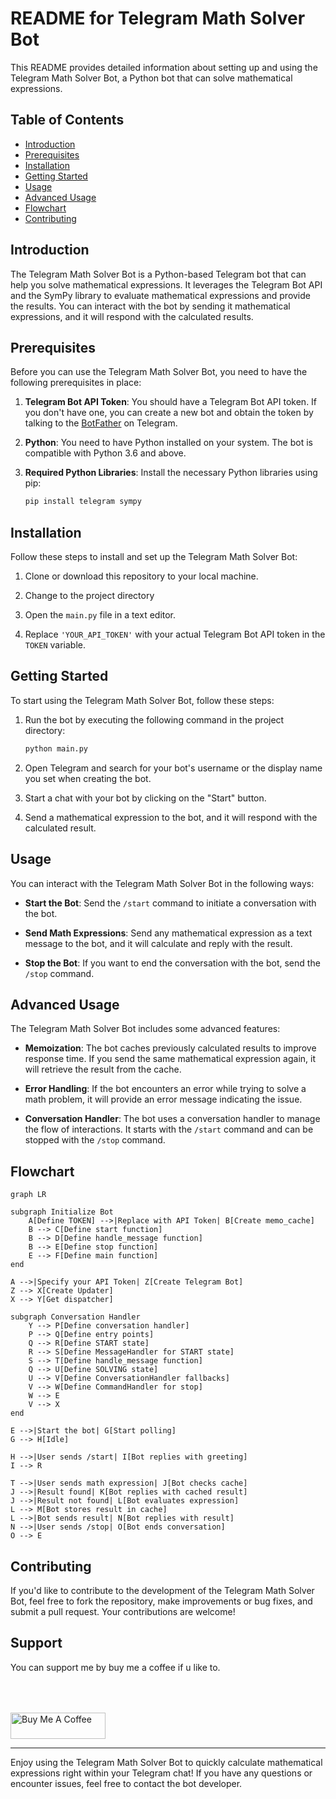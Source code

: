 # README for Telegram Math Solver Bot

This README provides detailed information about setting up and using the Telegram Math Solver Bot, a Python bot that can solve mathematical expressions.

## Table of Contents

- [Introduction](#introduction)
- [Prerequisites](#prerequisites)
- [Installation](#installation)
- [Getting Started](#getting-started)
- [Usage](#usage)
- [Advanced Usage](#advanced-usage)
- [Flowchart](#flowchart)
- [Contributing](#contributing)

## Introduction

The Telegram Math Solver Bot is a Python-based Telegram bot that can help you solve mathematical expressions. It leverages the Telegram Bot API and the SymPy library to evaluate mathematical expressions and provide the results. You can interact with the bot by sending it mathematical expressions, and it will respond with the calculated results.

## Prerequisites

Before you can use the Telegram Math Solver Bot, you need to have the following prerequisites in place:

1. **Telegram Bot API Token**: You should have a Telegram Bot API token. If you don't have one, you can create a new bot and obtain the token by talking to the [BotFather](https://core.telegram.org/bots#botfather) on Telegram.

2. **Python**: You need to have Python installed on your system. The bot is compatible with Python 3.6 and above.

3. **Required Python Libraries**: Install the necessary Python libraries using pip:

   ```bash
   pip install telegram sympy
   ```

## Installation

Follow these steps to install and set up the Telegram Math Solver Bot:

1. Clone or download this repository to your local machine.

2. Change to the project directory

3. Open the `main.py` file in a text editor.

4. Replace `'YOUR_API_TOKEN'` with your actual Telegram Bot API token in the `TOKEN` variable.

## Getting Started

To start using the Telegram Math Solver Bot, follow these steps:

1. Run the bot by executing the following command in the project directory:

   ```bash
   python main.py
   ```

2. Open Telegram and search for your bot's username or the display name you set when creating the bot.

3. Start a chat with your bot by clicking on the "Start" button.

4. Send a mathematical expression to the bot, and it will respond with the calculated result.

## Usage

You can interact with the Telegram Math Solver Bot in the following ways:

- **Start the Bot**: Send the `/start` command to initiate a conversation with the bot.

- **Send Math Expressions**: Send any mathematical expression as a text message to the bot, and it will calculate and reply with the result.

- **Stop the Bot**: If you want to end the conversation with the bot, send the `/stop` command.

## Advanced Usage

The Telegram Math Solver Bot includes some advanced features:

- **Memoization**: The bot caches previously calculated results to improve response time. If you send the same mathematical expression again, it will retrieve the result from the cache.

- **Error Handling**: If the bot encounters an error while trying to solve a math problem, it will provide an error message indicating the issue.

- **Conversation Handler**: The bot uses a conversation handler to manage the flow of interactions. It starts with the `/start` command and can be stopped with the `/stop` command.

## Flowchart

```mermaid
graph LR

subgraph Initialize Bot
    A[Define TOKEN] -->|Replace with API Token| B[Create memo_cache]
    B --> C[Define start function]
    B --> D[Define handle_message function]
    B --> E[Define stop function]
    E --> F[Define main function]
end

A -->|Specify your API Token| Z[Create Telegram Bot]
Z --> X[Create Updater]
X --> Y[Get dispatcher]

subgraph Conversation Handler
    Y --> P[Define conversation handler]
    P --> Q[Define entry points]
    Q --> R[Define START state]
    R --> S[Define MessageHandler for START state]
    S --> T[Define handle_message function]
    Q --> U[Define SOLVING state]
    U --> V[Define ConversationHandler fallbacks]
    V --> W[Define CommandHandler for stop]
    W --> E
    V --> X
end

E -->|Start the bot| G[Start polling]
G --> H[Idle]

H -->|User sends /start| I[Bot replies with greeting]
I --> R

T -->|User sends math expression| J[Bot checks cache]
J -->|Result found| K[Bot replies with cached result]
J -->|Result not found| L[Bot evaluates expression]
L --> M[Bot stores result in cache]
L -->|Bot sends result| N[Bot replies with result]
N -->|User sends /stop| O[Bot ends conversation]
O --> E

```

## Contributing

If you'd like to contribute to the development of the Telegram Math Solver Bot, feel free to fork the repository, make improvements or bug fixes, and submit a pull request. Your contributions are welcome!

## Support

You can support me by buy me a coffee if u like to.

<div align="left">
<!--   <h4>And you can also support me by <a href="https://www.buymeacoffee.com/azzar" target="_blank">buying me coffee</a></h4> -->
  <a href="https://www.buymeacoffee.com/azzar" target="_blank">
    <img src="https://cdn.buymeacoffee.com/buttons/v2/default-yellow.png" alt="Buy Me A Coffee" style="height: 42px !important;width: 151.9px !important; margin-top: 50px !important;">
  </a>
</div>

---

Enjoy using the Telegram Math Solver Bot to quickly calculate mathematical expressions right within your Telegram chat! If you have any questions or encounter issues, feel free to contact the bot developer.
